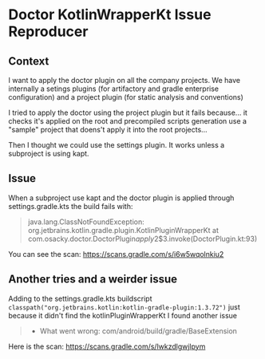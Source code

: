 # Doctor KotlinWrapperKt Issue Reproducer

## Context
I want to apply the doctor plugin on all the company projects.
We have internally a setings plugins (for artifactory and gradle enterprise configuration) and a project plugin (for static analysis and conventions)

I tried to apply the doctor using the project plugin but it fails because... it checks it's applied on the root and precompiled scripts generation use a "sample" project that doens't apply it into the root projects...

Then I thought we could use the settings plugin. It works unless a subproject is using kapt.

## Issue
When a subproject use kapt and the doctor plugin is applied through settings.gradle.kts the build fails with:
> java.lang.ClassNotFoundException: org.jetbrains.kotlin.gradle.plugin.KotlinPluginWrapperKt
>  at com.osacky.doctor.DoctorPlugin$apply$2$3.invoke(DoctorPlugin.kt:93)

You can see the scan: https://scans.gradle.com/s/i6w5wqolnkiu2


## Another tries and a weirder issue
Adding to the settings.gradle.kts buildscript
`classpath("org.jetbrains.kotlin:kotlin-gradle-plugin:1.3.72")`
just because it didn't find the kotlinPluginWrapperKt I found another issue

> * What went wrong:
>  com/android/build/gradle/BaseExtension

Here is the scan: https://scans.gradle.com/s/lwkzdlgwjlpym
